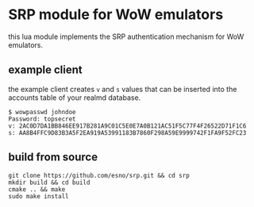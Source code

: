 # SRP module for WoW emulators

this lua module implements the SRP authentication mechanism for WoW emulators.

## example client

the example client creates `v` and `s` values that can be inserted into the accounts table of
your realmd database.

    $ wowpasswd johndoe
    Password: topsecret
    v: 2AC0D7DA1BB846EE917B281A9C01C5E0E7A0B121AC51F5C77F4F26522D71F1C6
    s: AA8B4FFC9D83B3A5F2EA919A53991183B7860F298A59E9999742F1FA9F52FC23

## build from source

    git clone https://github.com/esno/srp.git && cd srp
    mkdir build && cd build
    cmake .. && make
    sudo make install
